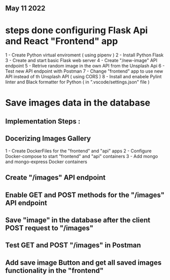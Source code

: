 ## May 11 2022
# steps done configuring Flask Api and React "Frontend" app

1 - Create Python virtual enviroment ( using pipenv )
2 - Install Python Flask
3 - Create and start basic Flask web server
4 - Create "/new-image" API endpoint
5 - Retrive random image in the own API from the Unsplash Api
6 - Test new API endpoint with Postman
7 - Change "frontend" app to use new API instead of th Unsplash API ( using CORS )
8 - Install and enabele Pylint linter and Black formatter for Python ( in ".vscode/settings.json" file )

# Save images data in the database

## Implementation Steps :
## Docerizing Images Gallery ##
 1 - Create DockerFiles for the "frontend" and "api" apps
 2 - Configure Docker-compose to start "frontend" and "api" containers
 3 - Add mongo and mongo-express Docker containers

## Create "/images" API endpoint
## Enable GET and POST methods for the "/images" API endpoint
## Save "image" in the database after the client POST request to "/images"
## Test GET and POST "/images" in Postman
## Add save image Button and get all saved images functionality in the "frontend"
